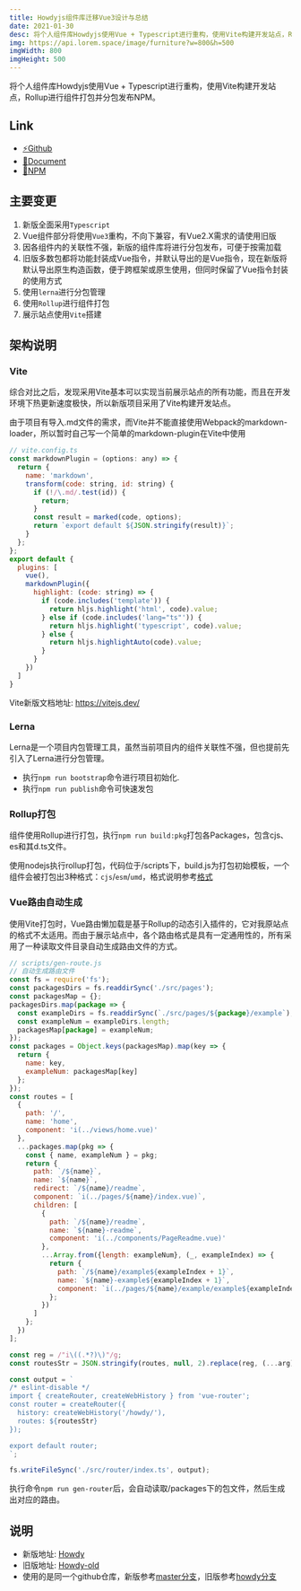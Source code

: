 ```yaml
---
title: Howdyjs组件库迁移Vue3设计与总结
date: 2021-01-30
desc: 将个人组件库Howdyjs使用Vue + Typescript进行重构，使用Vite构建开发站点，Rollup进行组件打包并分包发布NPM
img: https://api.lorem.space/image/furniture?w=800&h=500
imgWidth: 800
imgHeight: 500
---
```


将个人组件库Howdyjs使用Vue + Typescript进行重构，使用Vite构建开发站点，Rollup进行组件打包并分包发布NPM。

## Link
+ <a href="https://github.com/leon-kfd/howdyjs" target="_blank">⚡Github</a>
+ <a href="https://kongfandong.cn/howdy" target="_blank">📖Document</a>
+ <a href="https://www.npmjs.com/search?q=%40howdyjs" target="_blank">💾NPM</a>

## 主要变更

1. 新版全面采用`Typescript`
2. Vue组件部分将使用`Vue3`重构，不向下兼容，有Vue2.X需求的请使用旧版
3. 因各组件内的关联性不强，新版的组件库将进行分包发布，可便于按需加载
4. 旧版多数包都将功能封装成Vue指令，并默认导出的是Vue指令，现在新版将默认导出原生构造函数，便于跨框架或原生使用，但同时保留了Vue指令封装的使用方式
5. 使用`lerna`进行分包管理
6. 使用`Rollup`进行组件打包
7. 展示站点使用`Vite`搭建

## 架构说明

### Vite

综合对比之后，发现采用Vite基本可以实现当前展示站点的所有功能，而且在开发环境下热更新速度极快，所以新版项目采用了Vite构建开发站点。

由于项目有导入.md文件的需求，而Vite并不能直接使用Webpack的markdown-loader，所以暂时自己写一个简单的markdown-plugin在Vite中使用

```js
// vite.config.ts
const markdownPlugin = (options: any) => {
  return {
    name: 'markdown',
    transform(code: string, id: string) {
      if (!/\.md/.test(id)) {
        return;
      }
      const result = marked(code, options);
      return `export default ${JSON.stringify(result)}`;
    }
  };
};
export default {
  plugins: [
    vue(), 
    markdownPlugin({
      highlight: (code: string) => {
        if (code.includes('template')) {
          return hljs.highlight('html', code).value;
        } else if (code.includes('lang="ts"')) {
          return hljs.highlight('typescript', code).value;
        } else {
          return hljs.highlightAuto(code).value;
        }
      }
    })
  ]
}
```

Vite新版文档地址: <a href="https://vitejs.dev/" target="_blank">https://vitejs.dev/</a>

### Lerna

Lerna是一个项目内包管理工具，虽然当前项目内的组件关联性不强，但也提前先引入了Lerna进行分包管理。

+ 执行`npm run bootstrap`命令进行项目初始化.
+ 执行`npm run publish`命令可快速发包

### Rollup打包

组件使用Rollup进行打包，执行`npm run build:pkg`打包各Packages，包含cjs、es和其d.ts文件。

使用nodejs执行rollup打包，代码位于/scripts下，build.js为打包初始模板，一个组件会被打包出3种格式：`cjs`/`esm`/`umd`，格式说明参考[格式](https://www.rollupjs.com/guide/big-list-of-options#%E6%A0%BC%E5%BC%8Fformat--f--outputformat)

### Vue路由自动生成

使用Vite打包时，Vue路由懒加载是基于Rollup的动态引入插件的，它对我原站点的格式不太适用。而由于展示站点中，各个路由格式是具有一定通用性的，所有采用了一种读取文件目录自动生成路由文件的方式。

```js
// scripts/gen-route.js
// 自动生成路由文件
const fs = require('fs');
const packagesDirs = fs.readdirSync('./src/pages');
const packagesMap = {};
packagesDirs.map(package => {
  const exampleDirs = fs.readdirSync(`./src/pages/${package}/example`);
  const exampleNum = exampleDirs.length;
  packagesMap[package] = exampleNum;
});
const packages = Object.keys(packagesMap).map(key => {
  return {
    name: key,
    exampleNum: packagesMap[key]
  };
});
const routes = [
  {
    path: '/',
    name: 'home',
    component: 'i(../views/home.vue)'
  },
  ...packages.map(pkg => {
    const { name, exampleNum } = pkg;
    return {
      path: `/${name}`,
      name: `${name}`,
      redirect: `/${name}/readme`,
      component: `i(../pages/${name}/index.vue)`,
      children: [
        {
          path: `/${name}/readme`,
          name: `${name}-readme`,
          component: 'i(../components/PageReadme.vue)'
        },
        ...Array.from({length: exampleNum}, (_, exampleIndex) => {
          return {
            path: `/${name}/example${exampleIndex + 1}`,
            name: `${name}-example${exampleIndex + 1}`,
            component: `i(../pages/${name}/example/example${exampleIndex + 1}.vue)`
          };
        })
      ]
    };
  })
];

const reg = /"i\((.*?)\)"/g;
const routesStr = JSON.stringify(routes, null, 2).replace(reg, (...arg) => `() => import("${arg[1]}")`);

const output = `
/* eslint-disable */
import { createRouter, createWebHistory } from 'vue-router';
const router = createRouter({
  history: createWebHistory('/howdy/'),
  routes: ${routesStr}
});

export default router;
`;

fs.writeFileSync('./src/router/index.ts', output);
```

执行命令`npm run gen-router`后，会自动读取/packages下的包文件，然后生成出对应的路由。

## 说明

+ 新版地址: [Howdy](https://kongfandong.cn/howdy)
+ 旧版地址: [Howdy-old](https://kongfandong.cn/howdy-old)
+ 使用的是同一个github仓库，新版参考[master分支](https://github.com/leon-kfd/howdyjs)，旧版参考[howdy分支](https://github.com/leon-kfd/howdyjs/tree/howdy)
